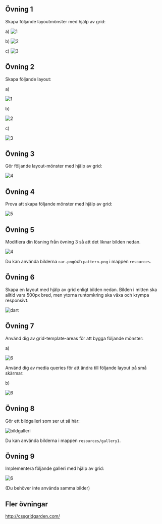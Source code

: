 ## Övning 1
Skapa följande layoutmönster med hjälp av grid:

a) ![1](images/grid1.png)

b) ![2](images/grid2.png)

c) ![3](images/grid3.png)


## Övning 2
Skapa följande layout:

a)

![1](images/g1.png)

b)

![2](images/g2.png)

c)

![3](images/g3.png)

## Övning 3
Gör följande layout-mönster med hjälp av grid:

![4](images/grid-layout1.png)

## Övning 4
Prova att skapa följande mönster med hjälp av grid:

![5](images/grid-layout2.png)

## Övning 5
Modifiera din lösning från övning 3 så att det liknar bilden nedan.

![4](images/site.png)

Du kan använda bilderna `car.png`och `pattern.png` i mappen `resources`.


## Övning 6

Skapa en layout med hjälp av grid enligt bilden nedan. Bilden i mitten ska alltid vara 500px bred, men ytorna runtomkring ska växa och krympa responsivt.

![dart](images/dart.png)

## Övning 7

Använd dig av grid-template-areas för att bygga följande mönster:

a)

![6](images/t1.png)

Använd dig av media queries för att ändra till följande layout på små skärmar:

b)

![6](images/t2.png)

## Övning 8
Gör ett bildgalleri som ser ut så här:

![bildgalleri](images/gallery1.png)

Du kan använda bilderna i mappen `resources/gallery1`.

## Övning 9
Implementera följande galleri med hjälp av grid:

![6](images/grid-gallery.png)

(Du behöver inte använda samma bilder)

## Fler övningar
http://cssgridgarden.com/

